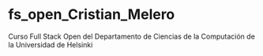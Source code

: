 # fs_open_Cristian_Melero
 Curso Full Stack Open del Departamento de Ciencias de la Computación de la Universidad de Helsinki
